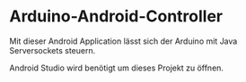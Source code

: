 # Arduino-Android-Controller
Mit dieser Android Application lässt sich der Arduino mit Java Serversockets steuern. 

Android Studio wird benötigt um dieses Projekt zu öffnen.
